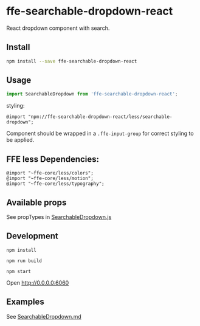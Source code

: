 # ffe-searchable-dropdown-react

React dropdown component with search.

## Install

```bash
npm install --save ffe-searchable-dropdown-react
```

## Usage

```javascript
import SearchableDropdown from 'ffe-searchable-dropdown-react';
```

styling:
```
@import "npm://ffe-searchable-dropdown-react/less/searchable-dropdown";
```

Component should be wrapped in a `.ffe-input-group` for correct styling to be applied.

## FFE less Dependencies:
```
@import "~ffe-core/less/colors";
@import "~ffe-core/less/motion";
@import "~ffe-core/less/typography";
```

## Available props
See propTypes in [SearchableDropdown.js](src/SearchableDropdown.js#185)

## Development
```
npm install

npm run build

npm start
```
Open
http://0.0.0.0:6060


## Examples

See [SearchableDropdown.md](src/SearchableDropdown.md)
